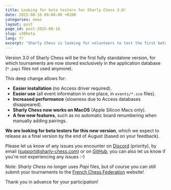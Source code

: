 ```yaml
---
title: Looking for beta testers for Sharly Chess 3.0!
date: 2025-08-16 09:00:00 +0200
categories: news
layout: post
page_id: post-2025-08-16
slug: v30beta
lang: fr
excerpt: "Sharly Chess is looking for volunteers to test the first beta version 3.0!"
---
```


Version 3.0 of Sharly Chess will be the first fully standalone version, for which tournaments are now stored exclusively in the application database (`*.papi` files not used anymore).

This deep change allows for:

- **Easier installation** (no Access driver required).
- **Easier use** (all event information in one place, in `events/*.sce` files).
- **Increased performance** (slowness due to Access databases disappeared).
- **Sharly Chess now works on MacOS** (Apple Silicon Macs only).
- **A few new features**, such as no automatic board renumbering when manually adding pairings.

**We are looking for beta testers for this new version**, which we expect to release as a final version by the end of August (based on your feedback).

Please let us know of any issues you encounter on [Discord](https://discord.gg/WGG87eJzQZ) (priority),
by email ([support@sharly-chess.com](mailto:support@sharly-chess.com)) or on [GitHub](https://github.com/sharly-chess/sharly-chess/issues),
you can also let us know if you're not experiencing any issues :-)

Note: _Sharly Chess_ no longer uses _Papi_ files, but of course you can still submit your tournaments to the [French Chess Federation](https://www.echecs.asso.fr) website!

Thank you in advance for your participation!
